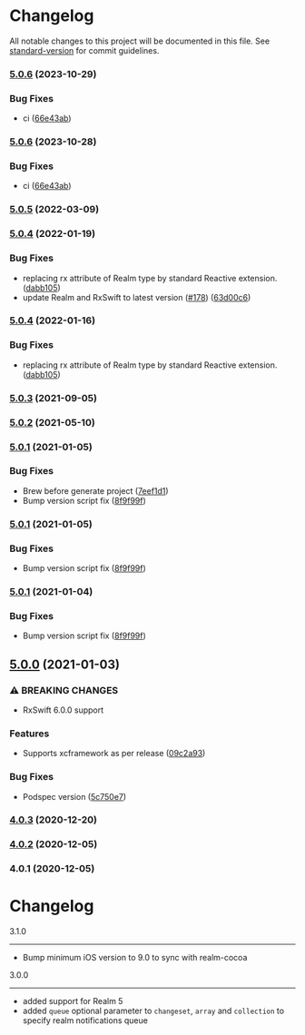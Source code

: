 # Changelog

All notable changes to this project will be documented in this file. See [standard-version](https://github.com/conventional-changelog/standard-version) for commit guidelines.

### [5.0.6](https://github.com/RxSwiftCommunity/RxRealm/branches/compare/v5.0.6%0Dv5.0.5) (2023-10-29)


### Bug Fixes

* ci ([66e43ab](https://github.com/RxSwiftCommunity/RxRealm/commits/66e43ab63448892cbef60d11468614795582a3e2))

### [5.0.6](https://github.com/RxSwiftCommunity/RxRealm/branches/compare/v5.0.6%0Dv5.0.5) (2023-10-28)


### Bug Fixes

* ci ([66e43ab](https://github.com/RxSwiftCommunity/RxRealm/commits/66e43ab63448892cbef60d11468614795582a3e2))

### [5.0.5](https://github.com/RxSwiftCommunity/RxRealm/branches/compare/v5.0.5%0Dv5.0.4) (2022-03-09)

### [5.0.4](https://github.com/RxSwiftCommunity/RxRealm/branches/compare/v5.0.4%0Dv5.0.3) (2022-01-19)


### Bug Fixes

* replacing rx attribute of Realm type by standard Reactive extension. ([dabb105](https://github.com/RxSwiftCommunity/RxRealm/commits/dabb105c94a6c0fdccbf99bb618b618be3f0d5c0))
* update Realm and RxSwift to latest version ([#178](https://github.com/RxSwiftCommunity/RxRealm/issues/178)) ([63d00c6](https://github.com/RxSwiftCommunity/RxRealm/commits/63d00c6349b31d4e26fd5b5a5e428400b6b91356))

### [5.0.4](https://github.com/RxSwiftCommunity/RxRealm/branches/compare/v5.0.4%0Dv5.0.3) (2022-01-16)


### Bug Fixes

* replacing rx attribute of Realm type by standard Reactive extension. ([dabb105](https://github.com/RxSwiftCommunity/RxRealm/commits/dabb105c94a6c0fdccbf99bb618b618be3f0d5c0))

### [5.0.3](https://github.com/RxSwiftCommunity/RxRealm/branches/compare/v5.0.3%0Dv5.0.2) (2021-09-05)

### [5.0.2](https://github.com/RxSwiftCommunity/RxRealm/branches/compare/v5.0.2%0Dv5.0.1) (2021-05-10)

### [5.0.1](https://github.com/RxSwiftCommunity/RxRealm/branches/compare/v5.0.1%0Dv5.0.0) (2021-01-05)


### Bug Fixes

* Brew before generate project ([7eef1d1](https://github.com/RxSwiftCommunity/RxRealm/commits/7eef1d1ba130627af7d140682f912c89830cf1eb))
* Bump version script fix ([8f9f99f](https://github.com/RxSwiftCommunity/RxRealm/commits/8f9f99f4680a07cbeedd63cfb7a26e269b907bf9))

### [5.0.1](https://github.com/RxSwiftCommunity/RxRealm/branches/compare/v5.0.1%0Dv5.0.0) (2021-01-05)


### Bug Fixes

* Bump version script fix ([8f9f99f](https://github.com/RxSwiftCommunity/RxRealm/commits/8f9f99f4680a07cbeedd63cfb7a26e269b907bf9))

### [5.0.1](https://github.com/RxSwiftCommunity/RxRealm/branches/compare/v5.0.1%0Dv5.0.0) (2021-01-04)


### Bug Fixes

* Bump version script fix ([8f9f99f](https://github.com/RxSwiftCommunity/RxRealm/commits/8f9f99f4680a07cbeedd63cfb7a26e269b907bf9))

## [5.0.0](https://github.com/RxSwiftCommunity/RxRealm/branches/compare/v5.0.0%0Dv4.0.3) (2021-01-03)


### ⚠ BREAKING CHANGES

* RxSwift 6.0.0 support

### Features

* Supports xcframework as per release ([09c2a93](https://github.com/RxSwiftCommunity/RxRealm/commits/09c2a93da5e0ca43fa323e2c76f356d07320069d))


### Bug Fixes

* Podspec version ([5c750e7](https://github.com/RxSwiftCommunity/RxRealm/commits/5c750e788284f54b981eaf2d7af5c3f1d61600a8))

### [4.0.3](https://github.com/RxSwiftCommunity/RxRealm/branches/compare/v4.0.3%0Dv4.0.2) (2020-12-20)

### [4.0.2](https://github.com/RxSwiftCommunity/RxRealm/branches/compare/v4.0.2%0Dv4.0.1) (2020-12-05)

### 4.0.1 (2020-12-05)

Changelog
=========

3.1.0
_____

- Bump minimum iOS version to 9.0 to sync with realm-cocoa

3.0.0
_____

- added support for Realm 5
- added `queue` optional parameter to `changeset`, `array` and `collection` to specify realm notifications queue
